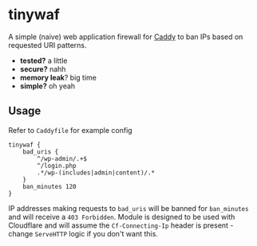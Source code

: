 # tinywaf

A simple (naive) web application firewall for [Caddy](https://caddyserver.com) to ban IPs based on requested URI patterns.


* **tested?** a little
* **secure?** nahh
* **memory leak**? big time
* **simple?** oh yeah

## Usage

Refer to `Caddyfile` for example config

```
tinywaf {
    bad_uris {
        ^/wp-admin/.+$
        ^/login.php
        .*/wp-(includes|admin|content)/.*
    }
    ban_minutes 120
}
```

IP addresses making requests to `bad_uris` will be banned for `ban_minutes` and will receive a `403 Forbidden`. Module is designed to be used with Cloudflare and will assume the `Cf-Connecting-Ip` header is present - change `ServeHTTP` logic if you don't want this.